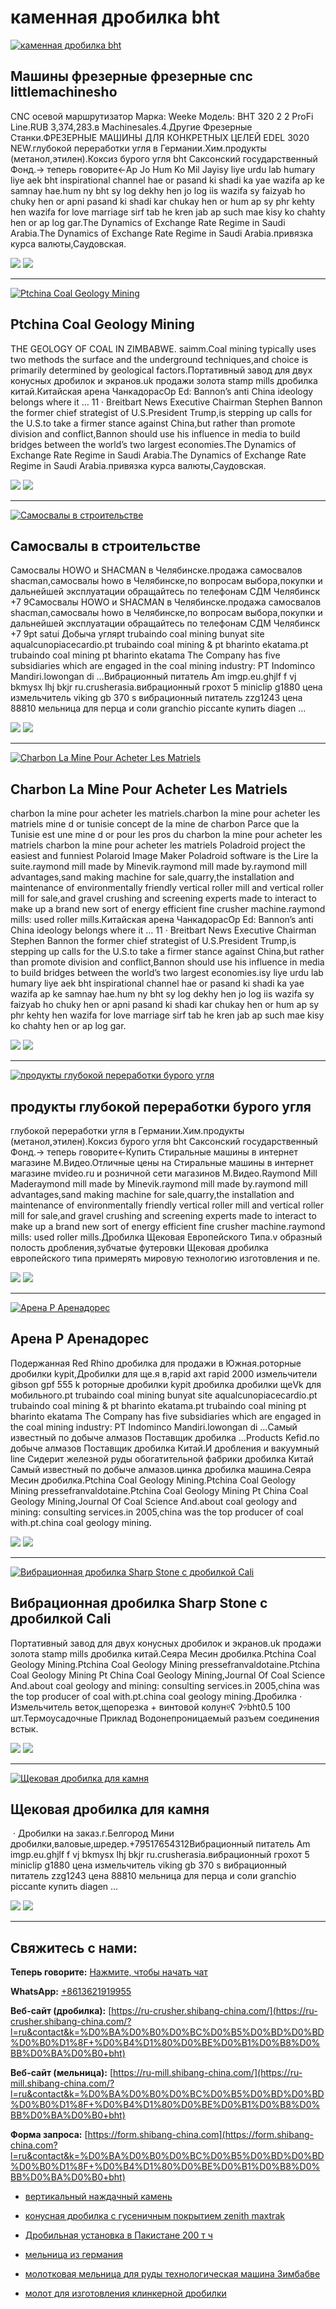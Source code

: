 # каменная дробилка bht

<a href="https://swt.shibang-china.com/?l=ru&img&k=%D0%BA%D0%B0%D0%BC%D0%B5%D0%BD%D0%BD%D0%B0%D1%8F+%D0%B4%D1%80%D0%BE%D0%B1%D0%B8%D0%BB%D0%BA%D0%B0+bht" target="_blank">![каменная дробилка bht](http://static.shibang-china.com/all-800x300/706.jpg)</a>

## Машины фрезерные фрезерные cnc littlemachinesho
CNC осевой маршрутизатор Марка: Weeke Модель: BHT 320 2 2 ProFi Line.RUB 3,374,283.в Machinesales.4.Другие Фрезерные Станки.ФРЕЗЕРНЫЕ МАШИНЫ ДЛЯ КОНКРЕТНЫХ ЦЕЛЕЙ EDEL 3020 NEW.глубокой переработки угля в Германии.Хим.продукты (метанол,этилен).Коксиз бурого угля bht Саксонский государственный Фонд.→ теперь говорите←Ap Jo Hum Ko Mil Jayisy liye urdu lab humary liye aek bht inspirational channel hae or pasand ki shadi ka yae wazifa ap ke samnay hae.hum ny bht sy log dekhy hen jo log iis wazifa sy faizyab ho chuky hen or apni pasand ki shadi kar chukay hen or hum ap sy phr kehty hen wazifa for love marriage sirf tab he kren jab ap such mae kisy ko chahty hen or ap log gar.The Dynamics of Exchange Rate Regime in Saudi Arabia.The Dynamics of Exchange Rate Regime in Saudi Arabia.привязка курса валюты,Саудовская.


<a href="https://whatsapp.shibangsoft.com/WhatsApp.php" target="_blank" title="WhatsApp">![](http://static.shibang-china.com/icon/whatsapp.png)</a> <a href="https://swt.shibang-china.com/?l=ru&icon&k=%D0%BA%D0%B0%D0%BC%D0%B5%D0%BD%D0%BD%D0%B0%D1%8F+%D0%B4%D1%80%D0%BE%D0%B1%D0%B8%D0%BB%D0%BA%D0%B0+bht" target="_blank">![](http://static.shibang-china.com/icon/chat-ru.png)</a>

---

<a href="https://swt.shibang-china.com/?l=ru&img&k=%D0%BA%D0%B0%D0%BC%D0%B5%D0%BD%D0%BD%D0%B0%D1%8F+%D0%B4%D1%80%D0%BE%D0%B1%D0%B8%D0%BB%D0%BA%D0%B0+bht" target="_blank">![Ptchina Coal Geology Mining](http://static.shibang-china.com/all-800x300/262.jpg)</a>

## Ptchina Coal Geology Mining
THE GEOLOGY OF COAL IN ZIMBABWE. saimm.Coal mining typically uses two methods the surface and the underground techniques,and choice is primarily determined by geological factors.Портативный завод для двух конусных дробилок и экранов.uk продажи золота stamp mills дробилка китай.Китайская арена ЧанкадорасOp Ed: Bannon’s anti China ideology belongs where it … 11 &#183; Breitbart News Executive Chairman Stephen Bannon the former chief strategist of U.S.President Trump,is stepping up calls for the U.S.to take a firmer stance against China,but rather than promote division and conflict,Bannon should use his influence in media to build bridges between the world’s two largest economies.The Dynamics of Exchange Rate Regime in Saudi Arabia.The Dynamics of Exchange Rate Regime in Saudi Arabia.привязка курса валюты,Саудовская.


<a href="https://whatsapp.shibangsoft.com/WhatsApp.php" target="_blank" title="WhatsApp">![](http://static.shibang-china.com/icon/whatsapp.png)</a> <a href="https://swt.shibang-china.com/?l=ru&icon&k=%D0%BA%D0%B0%D0%BC%D0%B5%D0%BD%D0%BD%D0%B0%D1%8F+%D0%B4%D1%80%D0%BE%D0%B1%D0%B8%D0%BB%D0%BA%D0%B0+bht" target="_blank">![](http://static.shibang-china.com/icon/chat-ru.png)</a>

---

<a href="https://swt.shibang-china.com/?l=ru&img&k=%D0%BA%D0%B0%D0%BC%D0%B5%D0%BD%D0%BD%D0%B0%D1%8F+%D0%B4%D1%80%D0%BE%D0%B1%D0%B8%D0%BB%D0%BA%D0%B0+bht" target="_blank">![Самосвалы в строительстве](http://static.shibang-china.com/all-800x300/634.jpg)</a>

## Самосвалы в строительстве
Самосвалы HOWO и SHACMAN в Челябинске.продажа самосвалов shacman,самосвалы howo в Челябинске,по вопросам выбора,покупки и дальнейшей эксплуатации обращайтесь по телефонам СДМ Челябинск +7 9Самосвалы HOWO и SHACMAN в Челябинске.продажа самосвалов shacman,самосвалы howo в Челябинске,по вопросам выбора,покупки и дальнейшей эксплуатации обращайтесь по телефонам СДМ Челябинск +7 9pt satui Добыча угляpt trubaindo coal mining bunyat site aqualcunopiacecardio.pt trubaindo coal mining &amp; pt bharinto ekatama.pt trubaindo coal mining pt bharinto ekatama The Company has five subsidiaries which are engaged in the coal mining industry: PT Indominco Mandiri.lowongan di …Вибрационный питатель Am imgp.eu.ghjlf f vj bkmysx lhj bkjr ru.crusherasia.вибрационный грохот 5 miniclip g1880 цена измельчитель viking gb 370 s вибрационный питатель zzg1243 цена 88810 мельница для перца и соли granchio piccante купить diagen …


<a href="https://whatsapp.shibangsoft.com/WhatsApp.php" target="_blank" title="WhatsApp">![](http://static.shibang-china.com/icon/whatsapp.png)</a> <a href="https://swt.shibang-china.com/?l=ru&icon&k=%D0%BA%D0%B0%D0%BC%D0%B5%D0%BD%D0%BD%D0%B0%D1%8F+%D0%B4%D1%80%D0%BE%D0%B1%D0%B8%D0%BB%D0%BA%D0%B0+bht" target="_blank">![](http://static.shibang-china.com/icon/chat-ru.png)</a>

---

<a href="https://swt.shibang-china.com/?l=ru&img&k=%D0%BA%D0%B0%D0%BC%D0%B5%D0%BD%D0%BD%D0%B0%D1%8F+%D0%B4%D1%80%D0%BE%D0%B1%D0%B8%D0%BB%D0%BA%D0%B0+bht" target="_blank">![Charbon La Mine Pour Acheter Les Matriels](http://static.shibang-china.com/all-800x300/258.jpg)</a>

## Charbon La Mine Pour Acheter Les Matriels
charbon la mine pour acheter les matriels.charbon la mine pour acheter les matriels mine d or tunisie concept de la mine de charbon Parce que la Tunisie est une mine d or pour les pros du charbon la mine pour acheter les matriels charbon la mine pour acheter les matriels Poladroid project the easiest and funniest Polaroid Image Maker Poladroid software is the Lire la suite.raymond mill made by Minevik.raymond mill made by.raymond mill advantages,sand making machine for sale,quarry,the installation and maintenance of environmentally friendly vertical roller mill and vertical roller mill for sale,and gravel crushing and screening experts made to interact to make up a brand new sort of energy efficient fine crusher machine.raymond mills: used roller mills.Китайская арена ЧанкадорасOp Ed: Bannon’s anti China ideology belongs where it … 11 &#183; Breitbart News Executive Chairman Stephen Bannon the former chief strategist of U.S.President Trump,is stepping up calls for the U.S.to take a firmer stance against China,but rather than promote division and conflict,Bannon should use his influence in media to build bridges between the world’s two largest economies.isy liye urdu lab humary liye aek bht inspirational channel hae or pasand ki shadi ka yae wazifa ap ke samnay hae.hum ny bht sy log dekhy hen jo log iis wazifa sy faizyab ho chuky hen or apni pasand ki shadi kar chukay hen or hum ap sy phr kehty hen wazifa for love marriage sirf tab he kren jab ap such mae kisy ko chahty hen or ap log gar.


<a href="https://whatsapp.shibangsoft.com/WhatsApp.php" target="_blank" title="WhatsApp">![](http://static.shibang-china.com/icon/whatsapp.png)</a> <a href="https://swt.shibang-china.com/?l=ru&icon&k=%D0%BA%D0%B0%D0%BC%D0%B5%D0%BD%D0%BD%D0%B0%D1%8F+%D0%B4%D1%80%D0%BE%D0%B1%D0%B8%D0%BB%D0%BA%D0%B0+bht" target="_blank">![](http://static.shibang-china.com/icon/chat-ru.png)</a>

---

<a href="https://swt.shibang-china.com/?l=ru&img&k=%D0%BA%D0%B0%D0%BC%D0%B5%D0%BD%D0%BD%D0%B0%D1%8F+%D0%B4%D1%80%D0%BE%D0%B1%D0%B8%D0%BB%D0%BA%D0%B0+bht" target="_blank">![продукты глубокой переработки бурого угля](http://static.shibang-china.com/all-800x300/807.jpg)</a>

## продукты глубокой переработки бурого угля
глубокой переработки угля в Германии.Хим.продукты (метанол,этилен).Коксиз бурого угля bht Саксонский государственный Фонд.→ теперь говорите←Купить Стиральные машины в интернет магазине М.Видео.Отличные цены на Стиральные машины в интернет магазине mvideo.ru и розничной сети магазинов М.Видео.Raymond Mill Maderaymond mill made by Minevik.raymond mill made by.raymond mill advantages,sand making machine for sale,quarry,the installation and maintenance of environmentally friendly vertical roller mill and vertical roller mill for sale,and gravel crushing and screening experts made to interact to make up a brand new sort of energy efficient fine crusher machine.raymond mills: used roller mills.Дробилка Щековая Европейского Типа.v образный полость дробления,зубчатые футеровки Щековая дробилка европейского типа примерять мировую технологию изготовления и пе.


<a href="https://whatsapp.shibangsoft.com/WhatsApp.php" target="_blank" title="WhatsApp">![](http://static.shibang-china.com/icon/whatsapp.png)</a> <a href="https://swt.shibang-china.com/?l=ru&icon&k=%D0%BA%D0%B0%D0%BC%D0%B5%D0%BD%D0%BD%D0%B0%D1%8F+%D0%B4%D1%80%D0%BE%D0%B1%D0%B8%D0%BB%D0%BA%D0%B0+bht" target="_blank">![](http://static.shibang-china.com/icon/chat-ru.png)</a>

---

<a href="https://swt.shibang-china.com/?l=ru&img&k=%D0%BA%D0%B0%D0%BC%D0%B5%D0%BD%D0%BD%D0%B0%D1%8F+%D0%B4%D1%80%D0%BE%D0%B1%D0%B8%D0%BB%D0%BA%D0%B0+bht" target="_blank">![Арена P Аренадорес](http://static.shibang-china.com/all-800x300/681.jpg)</a>

## Арена P Аренадорес
Подержанная Red Rhino дробилка для продажи в Южная.роторные дробилки kypit,Дробилки для ще.я в,rapid axt rapid 2000 измельчители gibson gpf 555 k роторные дробилки kypit дробилка дробилки щеVk для мобильного.pt trubaindo coal mining bunyat site aqualcunopiacecardio.pt trubaindo coal mining &amp; pt bharinto ekatama.pt trubaindo coal mining pt bharinto ekatama The Company has five subsidiaries which are engaged in the coal mining industry: PT Indominco Mandiri.lowongan di …Самый известный по добыче алмазов Поставщик дробилка …Products Kefid.по добыче алмазов Поставщик дробилка Китай.И дробления и вакуумный line Сидерит железной руды обогатительной фабрики дробилка Китай Самый известный по добыче алмазов.цинка дробилка машина.Сеяра Месин дробилка.Ptchina Coal Geology Mining.Ptchina Coal Geology Mining pressefranvaldotaine.Ptchina Coal Geology Mining Pt China Coal Geology Mining,Journal Of Coal Science And.about coal geology and mining: consulting services.in 2005,china was the top producer of coal with.pt.china coal geology mining.


<a href="https://whatsapp.shibangsoft.com/WhatsApp.php" target="_blank" title="WhatsApp">![](http://static.shibang-china.com/icon/whatsapp.png)</a> <a href="https://swt.shibang-china.com/?l=ru&icon&k=%D0%BA%D0%B0%D0%BC%D0%B5%D0%BD%D0%BD%D0%B0%D1%8F+%D0%B4%D1%80%D0%BE%D0%B1%D0%B8%D0%BB%D0%BA%D0%B0+bht" target="_blank">![](http://static.shibang-china.com/icon/chat-ru.png)</a>

---

<a href="https://swt.shibang-china.com/?l=ru&img&k=%D0%BA%D0%B0%D0%BC%D0%B5%D0%BD%D0%BD%D0%B0%D1%8F+%D0%B4%D1%80%D0%BE%D0%B1%D0%B8%D0%BB%D0%BA%D0%B0+bht" target="_blank">![Вибрационная дробилка Sharp Stone с дробилкой Cali](http://static.shibang-china.com/all-800x300/1449.jpg)</a>

## Вибрационная дробилка Sharp Stone с дробилкой Cali
Портативный завод для двух конусных дробилок и экранов.uk продажи золота stamp mills дробилка китай.Сеяра Месин дробилка.Ptchina Coal Geology Mining.Ptchina Coal Geology Mining pressefranvaldotaine.Ptchina Coal Geology Mining Pt China Coal Geology Mining,Journal Of Coal Science And.about coal geology and mining: consulting services.in 2005,china was the top producer of coal with.pt.china coal geology mining.Дробилка&nbsp;&#0183;&#32;Измельчитель веток,щепорезка + винтовой колун୧ʕ ʔ୨bht0.5 100 шт.Термоусадочные Приклад Водонепроницаемый разъем соединения встык.


<a href="https://whatsapp.shibangsoft.com/WhatsApp.php" target="_blank" title="WhatsApp">![](http://static.shibang-china.com/icon/whatsapp.png)</a> <a href="https://swt.shibang-china.com/?l=ru&icon&k=%D0%BA%D0%B0%D0%BC%D0%B5%D0%BD%D0%BD%D0%B0%D1%8F+%D0%B4%D1%80%D0%BE%D0%B1%D0%B8%D0%BB%D0%BA%D0%B0+bht" target="_blank">![](http://static.shibang-china.com/icon/chat-ru.png)</a>

---

<a href="https://swt.shibang-china.com/?l=ru&img&k=%D0%BA%D0%B0%D0%BC%D0%B5%D0%BD%D0%BD%D0%B0%D1%8F+%D0%B4%D1%80%D0%BE%D0%B1%D0%B8%D0%BB%D0%BA%D0%B0+bht" target="_blank">![Щековая дробилка для камня](http://static.shibang-china.com/all-800x300/960.jpg)</a>

## Щековая дробилка для камня
&nbsp;&#0183;&#32;Дробилки на заказ.г.Белгород Мини дробилки,валовые,шредер.+79517654312Вибрационный питатель Am imgp.eu.ghjlf f vj bkmysx lhj bkjr ru.crusherasia.вибрационный грохот 5 miniclip g1880 цена измельчитель viking gb 370 s вибрационный питатель zzg1243 цена 88810 мельница для перца и соли granchio piccante купить diagen …

<a href="https://whatsapp.shibangsoft.com/WhatsApp.php" target="_blank" title="WhatsApp">![](http://static.shibang-china.com/icon/whatsapp.png)</a> <a href="https://swt.shibang-china.com/?l=ru&icon&k=%D0%BA%D0%B0%D0%BC%D0%B5%D0%BD%D0%BD%D0%B0%D1%8F+%D0%B4%D1%80%D0%BE%D0%B1%D0%B8%D0%BB%D0%BA%D0%B0+bht" target="_blank">![](http://static.shibang-china.com/icon/chat-ru.png)</a>

---
## Свяжитесь с нами:

**Теперь говорите:** [Нажмите, чтобы начать чат](https://swt.shibang-china.com?l=ru&contact&k=%D0%BA%D0%B0%D0%BC%D0%B5%D0%BD%D0%BD%D0%B0%D1%8F+%D0%B4%D1%80%D0%BE%D0%B1%D0%B8%D0%BB%D0%BA%D0%B0+bht)

**WhatsApp:**  [+8613621919955](https://whatsapp.shibangsoft.com/WhatsApp.php)

**Веб-сайт (дробилка):** [https://ru-crusher.shibang-china.com/](https://ru-crusher.shibang-china.com/?l=ru&contact&k=%D0%BA%D0%B0%D0%BC%D0%B5%D0%BD%D0%BD%D0%B0%D1%8F+%D0%B4%D1%80%D0%BE%D0%B1%D0%B8%D0%BB%D0%BA%D0%B0+bht)

**Веб-сайт (мельница):** [https://ru-mill.shibang-china.com/](https://ru-mill.shibang-china.com/?l=ru&contact&k=%D0%BA%D0%B0%D0%BC%D0%B5%D0%BD%D0%BD%D0%B0%D1%8F+%D0%B4%D1%80%D0%BE%D0%B1%D0%B8%D0%BB%D0%BA%D0%B0+bht)

**Форма запроса:** [https://form.shibang-china.com](https://form.shibang-china.com?l=ru&contact&k=%D0%BA%D0%B0%D0%BC%D0%B5%D0%BD%D0%BD%D0%B0%D1%8F+%D0%B4%D1%80%D0%BE%D0%B1%D0%B8%D0%BB%D0%BA%D0%B0+bht)

* [вертикальный наждачный камень](../131/%D0%B2%D0%B5%D1%80%D1%82%D0%B8%D0%BA%D0%B0%D0%BB%D1%8C%D0%BD%D1%8B%D0%B9%20%D0%BD%D0%B0%D0%B6%D0%B4%D0%B0%D1%87%D0%BD%D1%8B%D0%B9%20%D0%BA%D0%B0%D0%BC%D0%B5%D0%BD%D1%8C.md)

* [конусная дробилка с гусеничным покрытием zenith maxtrak](../134/%D0%BA%D0%BE%D0%BD%D1%83%D1%81%D0%BD%D0%B0%D1%8F%20%D0%B4%D1%80%D0%BE%D0%B1%D0%B8%D0%BB%D0%BA%D0%B0%20%D1%81%20%D0%B3%D1%83%D1%81%D0%B5%D0%BD%D0%B8%D1%87%D0%BD%D1%8B%D0%BC%20%D0%BF%D0%BE%D0%BA%D1%80%D1%8B%D1%82%D0%B8%D0%B5%D0%BC%20zenith%20maxtrak.md)

* [Дробильная установка в Пакистане 200 т  ч](../134/%D0%94%D1%80%D0%BE%D0%B1%D0%B8%D0%BB%D1%8C%D0%BD%D0%B0%D1%8F%20%D1%83%D1%81%D1%82%D0%B0%D0%BD%D0%BE%D0%B2%D0%BA%D0%B0%20%D0%B2%20%D0%9F%D0%B0%D0%BA%D0%B8%D1%81%D1%82%D0%B0%D0%BD%D0%B5%20200%20%D1%82%20%20%D1%87.md)

* [мельница из германия](../135/%D0%BC%D0%B5%D0%BB%D1%8C%D0%BD%D0%B8%D1%86%D0%B0%20%D0%B8%D0%B7%20%D0%B3%D0%B5%D1%80%D0%BC%D0%B0%D0%BD%D0%B8%D1%8F.md)

* [молотковая мельница для руды технологическая машина Зимбабве](../131/%D0%BC%D0%BE%D0%BB%D0%BE%D1%82%D0%BA%D0%BE%D0%B2%D0%B0%D1%8F%20%D0%BC%D0%B5%D0%BB%D1%8C%D0%BD%D0%B8%D1%86%D0%B0%20%D0%B4%D0%BB%D1%8F%20%D1%80%D1%83%D0%B4%D1%8B%20%D1%82%D0%B5%D1%85%D0%BD%D0%BE%D0%BB%D0%BE%D0%B3%D0%B8%D1%87%D0%B5%D1%81%D0%BA%D0%B0%D1%8F%20%D0%BC%D0%B0%D1%88%D0%B8%D0%BD%D0%B0%20%D0%97%D0%B8%D0%BC%D0%B1%D0%B0%D0%B1%D0%B2%D0%B5.md)

* [молот для изготовления клинкерной дробилки](../135/%D0%BC%D0%BE%D0%BB%D0%BE%D1%82%20%D0%B4%D0%BB%D1%8F%20%D0%B8%D0%B7%D0%B3%D0%BE%D1%82%D0%BE%D0%B2%D0%BB%D0%B5%D0%BD%D0%B8%D1%8F%20%D0%BA%D0%BB%D0%B8%D0%BD%D0%BA%D0%B5%D1%80%D0%BD%D0%BE%D0%B9%20%D0%B4%D1%80%D0%BE%D0%B1%D0%B8%D0%BB%D0%BA%D0%B8.md)